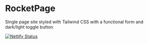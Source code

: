# RocketPage
Single page site styled with Tailwind CSS with a functional form and dark/light toggle button. 

[![Netlify Status](https://api.netlify.com/api/v1/badges/faee6b55-436e-4b49-97d5-92796a739e52/deploy-status)](https://app.netlify.com/sites/rocket-page/deploys)
